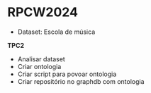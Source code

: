 # RPCW2024

* Dataset: Escola de música

**TPC2**

* Analisar dataset
* Criar ontologia
* Criar script para povoar ontologia
* Criar repositório no graphdb com ontologia